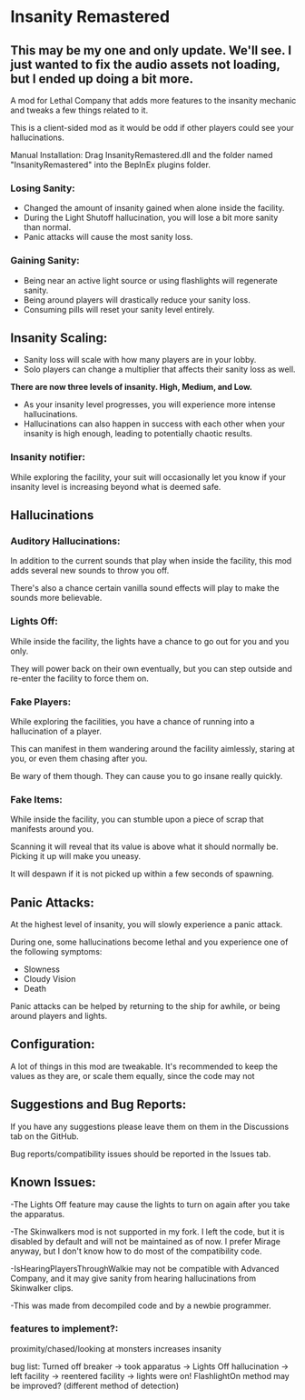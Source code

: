 # Insanity Remastered

## This may be my one and only update. We'll see. I just wanted to fix the audio assets not loading, but I ended up doing a bit more.

A mod for Lethal Company that adds more features to the insanity mechanic and tweaks a few things related to it.

This is a client-sided mod as it would be odd if other players could see your hallucinations.

Manual Installation:
Drag InsanityRemastered.dll and the folder named "InsanityRemastered" into the BepInEx plugins folder.


### Losing Sanity:
   - Changed the amount of insanity gained when alone inside the facility.
   - During the Light Shutoff hallucination, you will lose a bit more sanity than normal.
   - Panic attacks will cause the most sanity loss.

### Gaining Sanity:
   - Being near an active light source or using flashlights will regenerate sanity.
   - Being around players will drastically reduce your sanity loss.
   - Consuming pills will reset your sanity level entirely.

## Insanity Scaling:
   - Sanity loss will scale with how many players are in your lobby.
   - Solo players can change a multiplier that affects their sanity loss as well.
     
**There are now three levels of insanity. High, Medium, and Low.**
   - As your insanity level progresses, you will experience more intense hallucinations.
   - Hallucinations can also happen in success with each other when your insanity is high enough, leading to potentially chaotic results.

### Insanity notifier:
While exploring the facility, your suit will occasionally let you know if your insanity level is increasing beyond what is deemed safe.

## Hallucinations

### Auditory Hallucinations:
In addition to the current sounds that play when inside the facility, this mod adds several new sounds to throw you off.

There's also a chance certain vanilla sound effects will play to make the sounds more believable.

### Lights Off:

While inside the facility, the lights have a chance to go out for you and you only.

They will power back on their own eventually, but you can step outside and re-enter the facility to force them on.

### Fake Players:

While exploring the facilities, you have a chance of running into a hallucination of a player.

This can manifest in them wandering around the facility aimlessly, staring at you, or even them chasing after you.

Be wary of them though. They can cause you to go insane really quickly.

### Fake Items:

While inside the facility, you can stumble upon a piece of scrap that manifests around you.

Scanning it will reveal that its value is above what it should normally be. Picking it up will make you uneasy.

It will despawn if it is not picked up within a few seconds of spawning.

## Panic Attacks:

At the highest level of insanity, you will slowly experience a panic attack.

During one, some hallucinations become lethal and you experience one of the following symptoms:
- Slowness
- Cloudy Vision
- Death

Panic attacks can be helped by returning to the ship for awhile, or being around players and lights.

## Configuration:

A lot of things in this mod are tweakable. It's recommended to keep the values as they are, or scale them equally, since the code may not 

## Suggestions and Bug Reports:

If you have any suggestions please leave them on them in the Discussions tab on the GitHub.

Bug reports/compatibility issues should be reported in the Issues tab.

## Known Issues:

-The Lights Off feature may cause the lights to turn on again after you take the apparatus.

-The Skinwalkers mod is not supported in my fork. I left the code, but it is disabled by default and will not be maintained as of now. I prefer Mirage anyway, but I don't know how to do most of the compatibility code.

-IsHearingPlayersThroughWalkie may not be compatible with Advanced Company, and it may give sanity from hearing hallucinations from Skinwalker clips.

-This was made from decompiled code and by a newbie programmer.


### features to implement?:
proximity/chased/looking at monsters increases insanity

bug list:
Turned off breaker -> took apparatus -> Lights Off hallucination -> left facility -> reentered facility -> lights were on!
FlashlightOn method may be improved? (different method of detection)